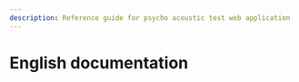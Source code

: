 ```yaml
---
description: Reference guide for psycho acoustic test web application
---
```


# English documentation

